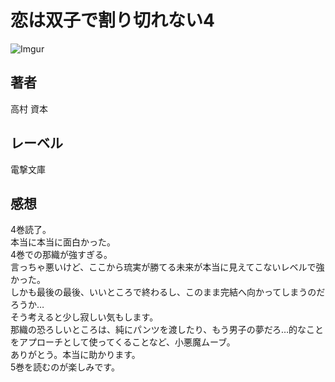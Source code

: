 # 恋は双子で割り切れない4

![Imgur](https://i.imgur.com/tyzYHMs.png)

## 著者

高村 資本

## レーベル

電撃文庫

## 感想

4巻読了。  
本当に本当に面白かった。  
4巻での那織が強すぎる。  
言っちゃ悪いけど、ここから琉実が勝てる未来が本当に見えてこないレベルで強かった。  
しかも最後の最後、いいところで終わるし、このまま完結へ向かってしまうのだろうか…  
そう考えると少し寂しい気もします。  
那織の恐ろしいところは、純にパンツを渡したり、もう男子の夢だろ…的なことをアプローチとして使ってくることなど、小悪魔ムーブ。  
ありがとう。本当に助かります。  
5巻を読むのが楽しみです。
